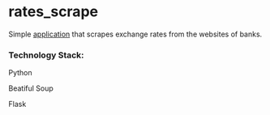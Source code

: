 # rates_scrape

Simple [application](https://dollarkurs.herokuapp.com/) that scrapes exchange rates from the websites of banks.

### Technology Stack:
Python
 
Beatiful Soup

Flask
